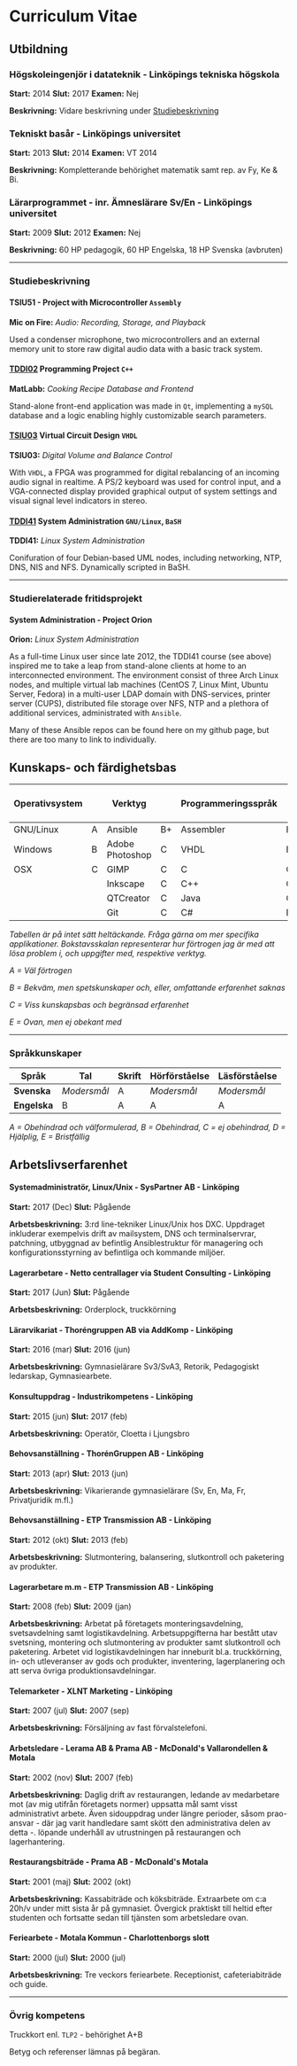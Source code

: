 # Curriculum Vitae
## Utbildning
### Högskoleingenjör i datateknik - Linköpings tekniska högskola
**Start:** 2014
**Slut:** 2017
**Examen:** Nej

**Beskrivning:** Vidare beskrivning under [Studiebeskrivning](https://github.com/oscpe262/CV#studiebeskrivning)

### Tekniskt basår - Linköpings universitet
**Start:** 2013
**Slut:** 2014
**Examen:** VT 2014

**Beskrivning:** Kompletterande behörighet matematik samt rep. av Fy, Ke & Bi.

### Lärarprogrammet - inr. Ämneslärare Sv/En - Linköpings universitet
**Start:** 2009
**Slut:** 2012
**Examen:** Nej

**Beskrivning:** 60 HP pedagogik, 60 HP Engelska, 18 HP Svenska (avbruten)

---
### Studiebeskrivning
#### TSIU51 - Project with Microcontroller `Assembly`

**Mic on Fire:** *Audio: Recording, Storage, and Playback*

Used a condenser microphone, two microcontrollers and an external memory unit to store raw digital audio data with a basic track system.

#### [TDDI02](https://github.com/oscpe262/TDDI02) Programming Project `C++`

**MatLabb:** *Cooking Recipe Database and Frontend*

Stand-alone front-end application was made in `Qt`, implementing a `mySQL` database and a logic enabling highly customizable search parameters.
#### [TSIU03](https://github.com/oscpe262/TSIU03) Virtual Circuit Design `VHDL`

**TSIU03:** *Digital Volume and Balance Control*

With `VHDL`, a FPGA was programmed for digital rebalancing of an incoming audio signal in realtime. A PS/2 keyboard was used for control input, and a VGA-connected display provided graphical output of system settings and visual signal level indicators in stereo.

#### [TDDI41](https://github.com/oscpe262/TDDI41) System Administration `GNU/Linux`, `BaSH`

**TDDI41:** *Linux System Administration*

Conifuration of four Debian-based UML nodes, including networking, NTP, DNS, NIS and NFS. Dynamically scripted in BaSH.


---
### Studierelaterade fritidsprojekt
#### System Administration - Project Orion
**Orion:** *Linux System Administration*

As a full-time Linux user since late 2012, the TDDI41 course (see above) inspired 
me to take a leap from stand-alone clients at home to an interconnected environment.
The environment consist of three Arch Linux nodes, and multiple virtual lab machines
(CentOS 7, Linux Mint, Ubuntu Server, Fedora) in a multi-user LDAP domain with 
DNS-services, printer server (CUPS), distributed file storage over NFS, NTP and a 
plethora of additional services, administrated with `Ansible`. 

Many of these Ansible repos can be found here on my github page, but there are too many to link to individually.
## Kunskaps- och färdighetsbas
|Operativsystem ||Verktyg ||Programmeringsspråk ||Övriga språk o.dyl.||
|---|---|---|---|---|---|---|---|
|GNU/Linux | A|Ansible | B+|Assembler | B|BaSH | A|
|Windows | B|Adobe Photoshop | C|VHDL | B|LaTeX | B|
|OSX | C|GIMP | C|C | C|MatLab | C|
|||Inkscape | C|C++ | C|SQL | C|
|||QTCreator | C|Java | C|HTML | E|
|||Git | C|C\# | E|CSS | E|

*Tabellen är på intet sätt heltäckande. Fråga gärna om mer specifika applikationer.*
*Bokstavsskalan representerar hur förtrogen jag är med att lösa problem i, och uppgifter med, respektive verktyg.*

*A = Väl förtrogen*

*B = Bekväm, men spetskunskaper och, eller, omfattande erfarenhet saknas*

*C = Viss kunskapsbas och begränsad erfarenhet*

*E = Ovan, men ej obekant med*

---
### Språkkunskaper

|**Språk**|**Tal**|**Skrift**|**Hörförståelse**|**Läsförståelse**|
|---|---|---|---|---|
|**Svenska**| _Modersmål_| A |_Modersmål_|_Modersmål_|
|**Engelska**|B|A|A|A|

*A = Obehindrad och välformulerad, B = Obehindrad, C = ej obehindrad, D = Hjälplig, E = Bristfällig*

## Arbetslivserfarenhet
#### Systemadministratör, Linux/Unix - SysPartner AB - Linköping
**Start:** 2017 (Dec)
**Slut:** Pågående

**Arbetsbeskrivning:** 3:rd line-tekniker Linux/Unix hos DXC. Uppdraget inkluderar exempelvis drift av mailsystem, DNS och terminalservrar, patchning,
  utbyggnad av befintlig Ansiblestruktur för managering och konfigurationsstyrning av befintliga och kommande miljöer.

#### Lagerarbetare - Netto centrallager via Student Consulting - Linköping
**Start:** 2017 (Jun)
**Slut:** Pågående

**Arbetsbeskrivning:** Orderplock, truckkörning

#### Lärarvikariat - Thoréngruppen AB via AddKomp - Linköping
**Start:** 2016 (mar)
**Slut:** 2016 (jun)

**Arbetsbeskrivning:** Gymnasielärare Sv3/SvA3, Retorik, Pedagogiskt ledarskap, Gymnasiearbete.

#### Konsultuppdrag - Industrikompetens - Linköping
**Start:** 2015 (jun)
**Slut:** 2017 (feb)

**Arbetsbeskrivning:** Operatör, Cloetta i Ljungsbro

#### Behovsanställning - ThorénGruppen AB - Linköping
**Start:** 2013 (apr)
**Slut:** 2013 (jun)

**Arbetsbeskrivning:**  Vikarierande gymnasielärare (Sv, En, Ma, Fr, Privatjuridik m.fl.)

#### Behovsanställning - ETP Transmission AB - Linköping
**Start:** 2012 (okt)
**Slut:** 2013 (feb)

**Arbetsbeskrivning:** Slutmontering, balansering, slutkontroll och paketering av produkter.

#### Lagerarbetare m.m - ETP Transmission AB - Linköping
**Start:** 2008 (feb)
**Slut:** 2009 (jan)

**Arbetsbeskrivning:** Arbetat på företagets monteringsavdelning, svetsavdelning samt logistikavdelning. Arbetsuppgifterna har
  bestått utav svetsning, montering och slutmontering av produkter samt slutkontroll och paketering.
  Arbetet vid logistikavdelningen har inneburit bl.a. truckkörning, in- och utleveranser av gods och produkter, inventering,
  lagerplanering och att serva övriga produktionsavdelningar.

#### Telemarketer - XLNT Marketing - Linköping
**Start:** 2007 (jul)
**Slut:** 2007 (sep)

**Arbetsbeskrivning:** Försäljning av fast förvalstelefoni.

#### Arbetsledare - Lerama AB & Prama AB - McDonald's Vallarondellen & Motala
**Start:** 2002 (nov)
**Slut:** 2007 (feb)

**Arbetsbeskrivning:** Daglig drift av restaurangen, ledande av medarbetare mot (av mig utifrån företagets normer) uppsatta mål samt
  visst administrativt arbete. Även sidouppdrag under längre perioder, såsom prao-ansvar - där jag varit handledare samt
  skött den administrativa delen av detta -. löpande underhåll av utrustningen på restaurangen och lagerhantering.

#### Restaurangsbiträde - Prama AB - McDonald's Motala
**Start:** 2001 (maj)
**Slut:** 2002 (okt)

**Arbetsbeskrivning:** Kassabiträde och köksbiträde. Extraarbete om c:a 20h/v under mitt sista år på gymnasiet. Övergick praktiskt till
  heltid efter studenten och fortsatte sedan till tjänsten som arbetsledare ovan.

#### Feriearbete - Motala Kommun - Charlottenborgs slott
**Start:** 2000 (jul)
**Slut:** 2000 (jul)

**Arbetsbeskrivning:** Tre veckors feriearbete. Receptionist, cafeteriabiträde och guide.

---
### Övrig kompetens
Truckkort enl. `TLP2` - behörighet A+B

Betyg och referenser lämnas på begäran.
